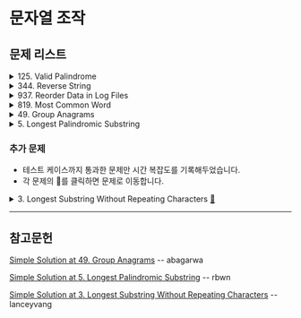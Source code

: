# 문자열 조작

## 문제 리스트

<details>
<summary>125. Valid Palindrome</summary>
<br/>

**이슈**

테스트 코드에서 제출 오류가 있었다.

    Input:    ".," 
    Expected: true
  
테스트 코드의 형태가 Palindrome이 아니라서 테스트 코드 오류가 아닌가 싶다.

**문제 풀이**

    1. 정규표현식을 이용해 문자열을 전처리해준다.

       "A man, a plan, a canal: Panama"

       → "amanaplanacanalpanama"
    
    2. 전처리된 문자열을 문자를 요소로한 배열을 만든다.
        
        [
          'a', 'm', 'a', 'n', 'a',
          'p', 'l', 'a', 'n', 'a',
          'c', 'a', 'n', 'a', 'l',
          'p', 'a', 'n', 'a', 'm',
          'a'
        ]

    3. 루프를 돌 때마다 배열의 앞요소와 뒷요소가 같은지 검사한다.
    4. 검사가 패스된 요소는 제거하여 배열을 재조정한다.

        [
          'm', 'a', 'n', 'a',
          'p', 'l', 'a', 'n', 'a',
          'c', 'a', 'n', 'a', 'l',
          'p', 'a', 'n', 'a', 'm'
        ]

```javascript
/**
 * @param {string} s
 * @return {boolean}
 */
var isPalindrome = function(s) {
  // +++ Exception
  if(s.length === 1)
    return true;

  if(s.length === 2)
    return false;
  
  // +++ Start
  const antiPattern = /[^a-zA-Z]/g;  
  
  let arr = s.replace(antiPattern, "").toLowerCase().split('');  
  
  while (arr.length > 1){
    const targetA = arr[0];
    const targetB = arr[arr.length - 1];
        
    if(targetA !== targetB)
      return false;
    
    arr = arr.slice(
      arr.indexOf(targetA) + 1,
      arr.indexOf(targetB) - 1
    );    
  }
  return true;
};
```

</details>

<details>
<summary>344. Reverse String</summary>
<br/>

**문제 풀이**

반환 조건을 보면, 함수 인자 자체를 바꾸라고 나와있다.

때문에 아래와 같이 해결하였지만, 이는 함수 인자의 불변성을 해친다고 한다.

```javascript
/**
 * @param {character[]} s
 * @return {void} Do not return anything, modify s in-place instead.
 */
var reverseString = function(s) {
  s.reverse();
};
```
때문에 가급적 얕은 복사를 사용해야 함을 배웠다.

```javascript
var reverseString = function(s) {
  return [...s].reverse();
};
```
</details>

<details>
<summary>937. Reorder Data in Log Files</summary>
<br/>

**이슈**

최근 테스트 케이스의 조건이 추가된듯하다.

    Input:      [
                  "dig1 8 1 5 1",
                  "let1 art zero can",
                  "dig2 3 6",
                  "let2 own kit dig",
                  "let3 art zero"
                ]

    Expected:   [
                  "let3 art zero",
                  "let1 art zero can", // +++ check this!
                  "let2 own kit dig",
                  "dig1 8 1 5 1",
                  "dig2 3 6"
                ]

        비교대상이 되는 1번째 문자열
        → 동일할 시     2번째 문자열
        → 동일할 시     식별자의 문자열

        그 다음에
        → 동일할 시     3번째 문자열의 유무에 따른 우선순위가 추가되었다.

해당 테스트 케이스는 아직 해결중이다.

**문제 풀이**

    1. 주어진 Input을 letter와 digit 타입의 배열로 나눈다.

        [ 'let1 art can', 'let2 own kit dig', 'let3 art zero' ]
        [ 'dig1 8 1 5 1', 'dig2 3 6' ]

    2. letter 타입의 배열은 우선순위 대로 정렬해야한다.
       우선순위에 대한 계산을 수행하는 함수를 만들었다.

        비교대상이 되는 1번째 문자열
        → 동일할 시     2번째 문자열
        → 동일할 시     식별자의 문자열

```javascript
/**
 * @param {string[]} logs
 * @return {string[]}
 */
var reorderLogFiles = function(logs) {  
  const extractCompareStandard = (target, index) => target.split(" ")[index];
  
  const letterArrayCompareFunction = (a, b) => 
        extractCompareStandard(a, 1)
        .localeCompare(extractCompareStandard(b, 1))
      || extractCompareStandard(a, 2)
        .localeCompare(extractCompareStandard(b, 2))
      || extractCompareStandard(a, 0)
          .localeCompare(extractCompareStandard(b, 0));
  
  // +++ Start
  let letterArray = [];
  let digitArray = [];

  const pattern = / [0-9]+/;
  
  logs.forEach(each => 
    !each.match(pattern) 
    ? letterArray.push(each)
    : digitArray.push(each)    
  );
  
  letterArray.sort(letterArrayCompareFunction);  
  
  return letterArray.concat(digitArray);
};
```
</details>

<details>
<summary>819. Most Common Word</summary>
<br/>

**문제 풀이**

    Input: 
      paragraph = "Bob hit a ball, the hit BALL flew far after it was hit."
      banned    = ["hit"]

    1. Input을 전처리한다.

        [
          'bob',   'hit',  'a',
          'ball',  'the',  'hit',
          'ball',  'flew', 'far',
          'after', 'it',   'was',
          'hit'
        ]

    2. 단어의 빈도 수를 계산한 객체를 만든다.

        {
          bob: 1,
          hit: 3,
          a: 1,
          ball: 2,
          the: 1,
          flew: 1,
          far: 1,
          after: 1,
          it: 1,
          was: 1
        }

    3. banned와 일치한 key를 객체에서 삭제한뒤
       객체에서 제일 큰 value를 같는 key를 반환한다.

자바스크립트에는 `getKeyByValue`와 같이 빌트인 메서드로 있슴직한 메서드들이 없어서 불편하였다.

```javascript
/**
 * @param {string} paragraph
 * @param {string[]} banned
 * @return {string}
 */
var mostCommonWord = function(paragraph, banned) {
    const getKeyByValue = (obj, value) =>
      Object.keys(obj)
        .find(key => obj[key] === value);
      
    const seperatorPattern = /[\s!"#$%&\'()*+,\-\.\/:;<=>?@\[\]^_`{|}~]/
  
    const words = paragraph
      .toLowerCase()
      .split(seperatorPattern)
      .filter(each => each);    
    
    const wordCounter = {};
    words.forEach(each => { 
      if(!wordCounter[each])
        wordCounter[each] = 0;
      
      return wordCounter[each] += 1;
    });
  
    banned.forEach(each => {      
      if(wordCounter[each])
        delete wordCounter[each]
    });
    
    const maxCount = Math.max(...Object.values(wordCounter));    
    
    return getKeyByValue(wordCounter, maxCount);
};
```
</details>

<details>
<summary>49. Group Anagrams</summary>
<br/>

**문제 3줄 요약**    

    1. Input: strs = ["eat","tea","tan","ate","nat","bat"]       

    2. Output: [["bat"],["nat","tan"],["ate","eat","tea"]]    

**문제 풀이 1/2**

다음은 처음 접근했던 방법이다.

    Input: strs = ["eat","tea","tan","ate","nat","bat"]

    1. strs 배열의 문자열 요소들을 하나의 단락(paragraph)을 만든다. 
       이 단락은 루프를 돌면서 문자열 선별작업의 대상이 되고,
       선별된 문자열은 단락에서 삭제된다.

        "eat,tea,tan,ate,nat,bat"

    2. 루프를 돌 때, Input 배열에서 문자열을 하나 꺼내서
       문자열과 문자열 길이로 정규표현식을 만든다.
       
        [eat]{3}

    3. 정규표현식의 뜻은 [] 안의 알파벳과 일치한 문자열 3개를 추출하는 것이다.
        
        즉, eat, tea, ate를 선별할 수 있다.

    4. 단, 선별한 뒤에 paragraph는 ",,,,"가 남게되어

        Test Case A: ["",""]
        Test Case B: ["","b"]

       위와 같이 빈 문자열을 선별하는 테스트 케이스를 통과할 수 없었다.

```javascript
/**
 * @param {string[]} strs
 * @return {string[][]}
 */
var groupAnagrams = function(strs) {  
  const result = [];

  let paragraph = strs.join();  
  
  const breakPattern = ",{" + strs.length + "}";
  const breakCondition = paragraph.match(new RegExp(breakPattern), "g");  
  let loopCount = 0;
  
  while(!breakCondition && loopCount < strs.length){
    const findString = strs[loopCount];    
    
    const pattern = new RegExp(
          "[" + findString + "]" + "{" + findString.length + "}",
          "g"
      );
    
    const matchWords = paragraph.match(pattern);   
        
    if(matchWords)
      result.push(matchWords);      
        
    paragraph = paragraph.replace(pattern, "");    
    loopCount += 1;    
  };
    
  return result;
};
```

**문제 풀이 2/2**
따라서, 리트코드 내에서 좋은 풀이를 참고하였다.

    Input: strs = ["eat","tea","tan","ate","nat","bat"]

    1. 배열의 갯수만큼 루프를 도는데,
       배열의 요소 마다 알파벳 순으로 정렬한다.

        aet
        aet
        ant
        aet
        ant
        abt

    2. 정렬된 요소를 key로 두어 관련된 value를 취합한다.
 
        { 
          aet: [ 'eat', 'tea', 'ate' ], 
          ant: [ 'tan', 'nat' ], 
          abt: [ 'bat' ] 
        }

```js
/**
 * @param {string[]} strs
 * @return {string[][]}
 */
var groupAnagrams = function(strs) {  
  const obj = {};

  for (const str of strs){
    let sortedStr = str.split('').sort().join('');

    if (sortedStr in obj)
      obj[sortedStr].push(str);
    else
      obj[sortedStr] = [str];
  }
  
  return Object.values(obj);  
};
```

</details>

<details>
<summary>5. Longest Palindromic Substring</summary>
<br/>

**문제 풀이**

교재에 나온 투 포인터 방법을 
자바스크립트 버전으로 바꾸고, 약간의 가독성을 높여 사용하였다.

`findLongestPalindrome` 함수 대신
`Math 객체`의 빌트인 메서드 `Math.max`를 사용할 수 있었지만, 
파이썬처럼 `key 옵션`이 지원되지 않아 단순히 수를 돌려주는 메서드였다. 

때문에 함수를 구현해줘야 했다.

```javascript
/**
 * @param {string} s
 * @return {string}
 */
var longestPalindrome = function(s) {
  const findLongestPalindrome = (...args) => args.reduce((a, b) => (a.length > b.length) ? a : b);
  
  const helper = (left, right) => {
    let current = '';
    
    while(
        left >= 0
      && right < s.length
      && s[left] === s[right]
    ){
      current = s.substring(left, right + 1);
      left -= 1;
      right += 1;
    }
    
    return current;
  }
  
  // +++ Exception
  if(s.length < 2)
    return s;  
  
  // +++ Start
  let result = '';
    
  for(let i = 0; i < s.length; i++){
    const slow = helper(i, i);
    const fast = helper(i, i + 1);
    
    
    result = findLongestPalindrome(result, slow, fast);
  }
  
  return result;
};
```

루프에 따른 결과값 정리를 해보았다.

    Input: babad

    ==================================

    Ⅰ) i = 0;
        
      ⅰ) left = 0; right = 0; b === b;

          current = b
          left = -1
          right = 1

      ⅱ) left = -1; right = 1;

          quit loop

      slow = b

      ------------------------

      ⅱ) left = 0; right = 1; b !== a;

          quit loop

      fast = ''

      result = max('', b, '')
    
    ==================================

    Ⅱ) i = 1;

      ⅰ) left = 1; right = 1; a === a;

          current = a
          left = 0
          right = 2

      ⅱ) left = 0; right = 2; b === b

          current = bab
          left = -1
          right = 3

      ⅲ) left = -1; right = 3;

          quit loop

      slow = bab

      ------------------------

      ⅱ) left = 1; right = 2;  a !== b

          quit loop

      fast = ''

      result = max(b, bab, '')

    ==================================

    Ⅲ) i = 2;

      slow = aba
      fast = ''

      result = bab

    ==================================

    Ⅳ) i = 3;

      slow = a
      fast = ''

      result = bab
    
    ==================================

    Ⅴ) i = 4;

      slow = d
      fast = ''    

      result = bab

</details>

### 추가 문제

- 테스트 케이스까지 통과한 문제만 시간 복잡도를 기록해두었습니다.
- 각 문제의 👊를 클릭하면 문제로 이동합니다.

<details>
<summary>
  3. Longest Substring Without Repeating Characters
  <a href="https://leetcode.com/problems/longest-substring-without-repeating-characters/">👊</a>
</summary>
<br/>

**문제 풀이 1/2**

처음에 접근한 방법이다.

    Input: s = "abcabcbb"

    1. 문자열의 문자 갯수만큼 루프를 돈다.
    2. 루프를 돌때마다 substring을 찾아내는데,
       현재 문자 인덱스로 부터 다시 자신이 나올때까지 찾아낸다.

        abc
        bca
        cab
        abcbb
        bc
        cbb

    3. 중복되는 문자는 제거하였다.

        abc
        bca
        cab
        bc

    하지만, 다음 테스트케이스를 통과하지 못했다.
    TestCase: s = "cdd"

    substring을 찾아내는 함수가 적절하지 못했다.

```js
/**
 * @param {string} s
 * @return {number}
 */
var lengthOfLongestSubstring = function(s) {
  
  // +++ Exception
  if(new Set(s).size === 1)
    return 1;
  if(!s.length)
    return 0;
  if(s.length < 2)
    return 1;

  // +++ Function
  const findSubstring = (left, right) => {
    let current = '';
    
    while(
      left >= 0
      && right < s.length
      && s[left] !== s[right]
    ){                  
      current = s.substring(left, right + 1);
      right += 1;
    }              

    return current;
  }
  
  const checkRepeatAlpabet = (string) => string !== [...new Set(string.split(''))].join('');
    
  // +++ Start
  let result = 0;
  
  for(let i = 0; i < s.length; i++){    
    const substring = findSubstring(i, i + 1);        
    
    if(checkRepeatAlpabet(substring))
      continue;
    
    result = Math.max(result, substring.length);    
  }
  
  if(!result)
    return s.length;  
  
  return result;
};
```

**문제 풀이 2/2**

따라서, 리트코드의 많은 풀이를 참고했지만, 이를 이해하기 힘들었다.

이 문제는 `sliding window`라는 알고리즘 기법으로 해결한다고 하는데, 관련 easy 난이도를 풀어도 기법을 이해하지 못했다.

`sliding window` 기법은 아니지만 가장 직관적인 풀이를 찾을 수 있었다.

    time:  O(n^2)

      for       → O(n)
        indexOf → O(n)    

    ---------------------

    Input: s = "abcabcbb"

    1. 문자열의 문자 갯수만큼 루프를 돈다.
    2. 현재 루프 순서인 자신의 문자와 동일한 문자를 current에서 찾는다.
       동일한 문자가 없으면 current에 넣는다.

        current = '' → a
        letter = a

    3. 자신의 문자와 동일한 문자를 찾았다면, 
       current에 있던 동일 문자를 제거하고, 자신을 current에 붙인다.

        current = abc
        letter  = a

        current = bc + a = bca
    
    4. 또한, current의 length가 제일 길었을 때 longest에 넣어 기억해둔다.

```js
/**
 * @param {string} s
 * @return {number}
 */
var lengthOfLongestSubstring = function(s) {  
  let longest = '';
  let current = '';
  
  for(const letter of s){
    let index = current.indexOf(letter);
    
    if(index > -1){
      if(current.length > longest.length)
        longest = current;
      
      current = current.slice(index + 1) + letter;
    }else
      current += letter;    
  }
  
  if(current.length > longest.length)
    longest = current;
  
  return longest.length;
};
```

</details>

<hr/>

## 참고문헌

[Simple Solution at 49. Group Anagrams](https://leetcode.com/problems/group-anagrams/discuss/1720092/Simple-and-Fastest-JavaScript-Solution) -- abagarwa

[Simple Solution at 5. Longest Palindromic Substring](https://leetcode.com/problems/longest-palindromic-substring/discuss/1022625/Javascript) -- rbwn

[Simple Solution at 3. Longest Substring Without Repeating Characters](https://leetcode.com/problems/longest-substring-without-repeating-characters/discuss/199006/Javascript-Solution-96.10) -- lanceyvang